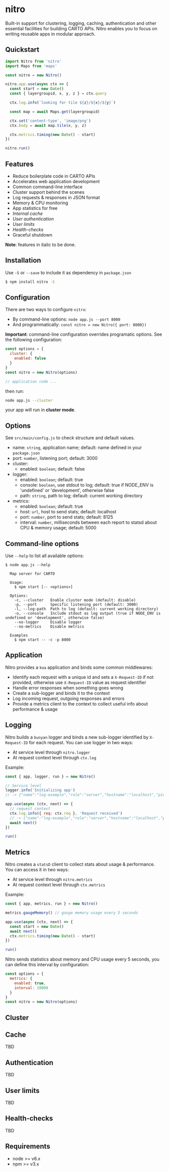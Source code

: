 # nitro

Built-in support for clustering, logging, caching, authentication and other essential facilities for building CARTO APIs. Nitro enables you to focus on writing reusable apps in modular approach.

## Quickstart

```js
import Nitro from 'nitro'
import Maps from 'maps'

const nitro = new Nitro()

nitro.app.use(async ctx => {
  const start = new Date()
  const { layergroupid, x, y, z } = ctx.query

  ctx.log.info(`looking for tile ${z}/${x}/${y}`)

  const map = await Maps.get(layergroupid)

  ctx.set('content-type', 'image/png')
  ctx.body = await map.tile(x, y, z)

  ctx.metrics.timing(new Date() - start)
})

nitro.run()
```

## Features

- Reduce boilerplate code in CARTO APIs
- Accelerates web application development
- Common command-line interface
- Cluster support behind the scenes
- Log requests & responses in JSON format
- Memory & CPU monitoring
- App statistics for free
- _Internal cache_
- _User authentication_
- _User limits_
- _Health-checks_
- Graceful shutdown

**Note**: features in italic to be done.

## Installation

Use `-S` or `--save` to include it as dependency in `package.json`

```bash
$ npm install nitro -S
```

## Configuration

There are two ways to configure `nitro`:
 - By command-line options: `node app.js --port 8000`
 - And programmatically: `const nitro = new Nitro({ port: 8000})`

**Important**: command-line configuration overrides programatic options. See the following configuration:

```js
const options = {
  cluster: {
    enabled: false
  }
}
const nitro = new Nitro(options)

// application code ...
```

then run:

```bash
node app.js --cluster
```

your app will run in **cluster mode**.

## Options

See `src/main/config.js` to check structure and default values.

- name: `string`, application name; default: name defined in your `package.json`
- port: `number`, listening port; default: 3000
- cluster:
  - enabled: `boolean`; default: false
- logger:
  - enabled: `boolean`; default: true
  - console: `boolean`, use stdout to log; default: true if NODE_ENV is 'undefined' or 'development', otherwise false
  - path: `string`, path to log; default: current working directory
- metrics:
  - enabled: `boolean`; default: true
  - host: `url`, host to send stats; default: localhost
  - port: `number`, port to send stats; default: 8125
  - interval: `number`, milliseconds between each report to statsd about CPU & memory usage; default: 5000

## Command-line options

Use `--help` to list all available options:
```
$ node app.js --help

  Map server for CARTO

  Usage:
    $ npm start [-- <options>]

  Options:
    -c, --cluster   Enable cluster mode (default: disable)
    -p, --port      Specific listening port (default: 3000)
    -l, --log-path  Path to log (default: current working directory)
    -o, --console   Include stdout as log output (true if NODE_ENV is undefined or 'development', otherwise false)
    --no-logger     Disable logger
    --no-metrics    Disable metrics

  Examples
    $ npm start -- -c -p 8000
```

## Application

Nitro provides a `koa` application and binds some common middlewares:
 - Identify each request with a unique id and sets a `X-Request-ID` if not provided, otherwise use `X-Request-ID` value as request identifier
 - Handle error responses when something goes wrong
 - Create a sub-logger and binds it to the context
 - Log incoming request, outgoing responses and errors
 - Provide a metrics client to the context to collect useful info about performance & usage

## Logging

Nitro builds a `bunyan` logger and binds a new sub-logger identified by `X-Request-ID` for each request. You can use logger in two ways:
 - At service level through `nitro.logger`
 - At request context level through `ctx.log`

Example:

```js
const { app, logger, run } = new Nitro()

// Service level
logger.info('Initializing app')
// -> {"name":"log-example","role":"server","hostname":"localhost","pid":12018,"level":20,"msg":"Initializing app","time":"2017-02-13T13:47:32.521Z","v":0}

app.use(async (ctx, next) => {
  // request context
  ctx.log.info({ req: ctx.req }, 'Request received')
  // -> {"name":"log-example","role":"server","hostname":"localhost","pid":12018,"requestId":"1450056d-2586-40af-b9c4-63ed70c87bfe","level":30,"res":{"statusCode":200},"msg":"Request received","time":"2017-02-13T13:48:57.477Z","v":0}
  await next()
})

run()
```

## Metrics

Nitro creates a `statsD` client to collect stats about usage & performance. You can access it in two ways:
- At service level through `nitro.metrics`
- At request context level through `ctx.metrics`

Example:

```js
const { app, metrics, run } = new Nitro()

metrics.gaugeMemory() // gauge memory usage every 5 seconds

app.use(async (ctx, next) => {
  const start = new Date()
  await next()
  ctx.metrics.timing(new Date() - start)
})

run()
```

Nitro sends statistics about memory and CPU usage every 5 seconds, you can define this interval by configuration:

```js
const options = {
  metrics: {
    enabled: true,
    interval: 10000
  }
}
const nitro = new Nitro(options)
```

## Cluster


## Cache

TBD

## Authentication

TBD

## User limits

TBD

## Health-checks

TBD

## Requirements

- node >= v6.x
- npm  >= v3.x
